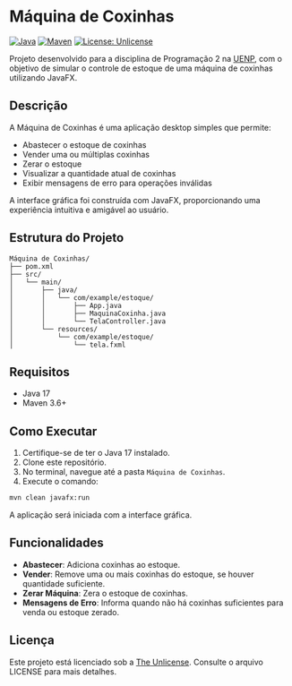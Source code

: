 # Máquina de Coxinhas

[![Java](https://img.shields.io/badge/Java-17-blue.svg)](https://adoptium.net/pt/temurin/releases/?version=17)
[![Maven](https://img.shields.io/badge/Maven-Build-brightgreen)](https://maven.apache.org/)
[![License: Unlicense](https://img.shields.io/badge/license-Unlicense-blue.svg)](https://unlicense.org/)

Projeto desenvolvido para a disciplina de Programação 2 na [UENP](https://uenp.edu.br/), com o objetivo de simular o controle de estoque de uma máquina de coxinhas utilizando JavaFX.

## Descrição

A Máquina de Coxinhas é uma aplicação desktop simples que permite:
- Abastecer o estoque de coxinhas
- Vender uma ou múltiplas coxinhas
- Zerar o estoque
- Visualizar a quantidade atual de coxinhas
- Exibir mensagens de erro para operações inválidas

A interface gráfica foi construída com JavaFX, proporcionando uma experiência intuitiva e amigável ao usuário.

## Estrutura do Projeto

```
Máquina de Coxinhas/
├── pom.xml
├── src/
│   └── main/
│       ├── java/
│       │   └── com/example/estoque/
│       │       ├── App.java
│       │       ├── MaquinaCoxinha.java
│       │       └── TelaController.java
│       └── resources/
│           └── com/example/estoque/
│               └── tela.fxml
```

## Requisitos
- Java 17
- Maven 3.6+

## Como Executar

1. Certifique-se de ter o Java 17 instalado.
2. Clone este repositório.
3. No terminal, navegue até a pasta `Máquina de Coxinhas`.
4. Execute o comando:

```sh
mvn clean javafx:run
```

A aplicação será iniciada com a interface gráfica.

## Funcionalidades
- **Abastecer**: Adiciona coxinhas ao estoque.
- **Vender**: Remove uma ou mais coxinhas do estoque, se houver quantidade suficiente.
- **Zerar Máquina**: Zera o estoque de coxinhas.
- **Mensagens de Erro**: Informa quando não há coxinhas suficientes para venda ou estoque zerado.

## Licença

Este projeto está licenciado sob a [The Unlicense](https://unlicense.org/). Consulte o arquivo LICENSE para mais detalhes.